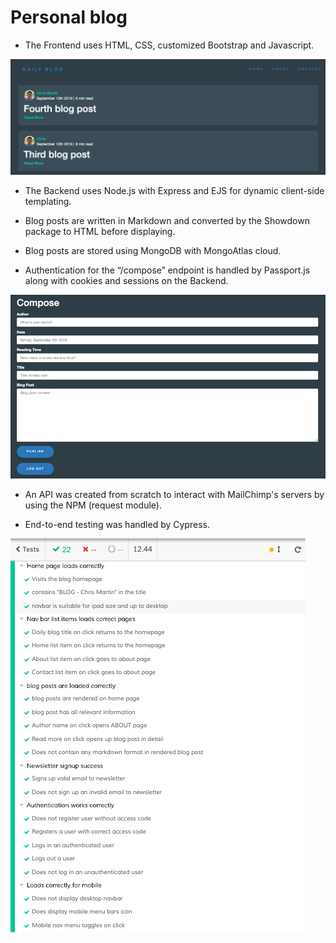 # Personal blog 

* The Frontend uses HTML, CSS, customized Bootstrap and Javascript.

![](public/images/homepage.png)

* The Backend uses Node.js with Express and EJS for dynamic client-side templating. 

* Blog posts are written in Markdown and converted by the Showdown package to HTML before displaying.

* Blog posts are stored using MongoDB with MongoAtlas cloud. 

* Authentication for the “/compose” endpoint is handled by Passport.js along with cookies and sessions on the Backend.

![](public/images/compose.png)

* An API was created from scratch to interact with MailChimp's servers by using the NPM (request module). 

* End-to-end testing was handled by Cypress.

![](public/images/Cypress-tests.png)